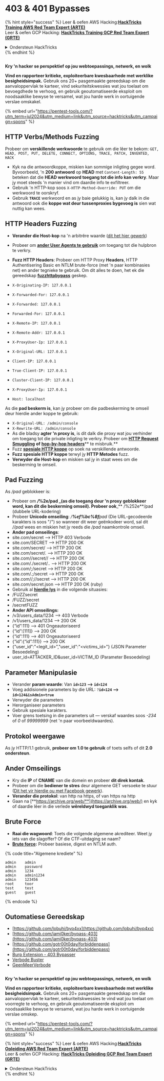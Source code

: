 # 403 & 401 Bypasses

{% hint style="success" %}
Leer & oefen AWS Hacking:<img src="/.gitbook/assets/arte.png" alt="" data-size="line">[**HackTricks Training AWS Red Team Expert (ARTE)**](https://training.hacktricks.xyz/courses/arte)<img src="/.gitbook/assets/arte.png" alt="" data-size="line">\
Leer & oefen GCP Hacking: <img src="/.gitbook/assets/grte.png" alt="" data-size="line">[**HackTricks Training GCP Red Team Expert (GRTE)**<img src="/.gitbook/assets/grte.png" alt="" data-size="line">](https://training.hacktricks.xyz/courses/grte)

<details>

<summary>Ondersteun HackTricks</summary>

* Kyk na die [**subskripsie planne**](https://github.com/sponsors/carlospolop)!
* **Sluit aan by die** 💬 [**Discord groep**](https://discord.gg/hRep4RUj7f) of die [**telegram groep**](https://t.me/peass) of **volg** ons op **Twitter** 🐦 [**@hacktricks\_live**](https://twitter.com/hacktricks\_live)**.**
* **Deel hacking truuks deur PRs in te dien na die** [**HackTricks**](https://github.com/carlospolop/hacktricks) en [**HackTricks Cloud**](https://github.com/carlospolop/hacktricks-cloud) github repos.

</details>
{% endhint %}

<figure><img src="/.gitbook/assets/pentest-tools.svg" alt=""><figcaption></figcaption></figure>

**Kry 'n hacker se perspektief op jou webtoepassings, netwerk, en wolk**

**Vind en rapporteer kritieke, exploiteerbare kwesbaarhede met werklike besigheidsimpak.** Gebruik ons 20+ pasgemaakte gereedskap om die aanvaloppervlak te karteer, vind sekuriteitskwessies wat jou toelaat om bevoegdhede te verhoog, en gebruik geoutomatiseerde eksploit om noodsaaklike bewyse te versamel, wat jou harde werk in oortuigende verslae omskakel.

{% embed url="https://pentest-tools.com/?utm_term=jul2024&utm_medium=link&utm_source=hacktricks&utm_campaign=spons" %}

## HTTP Verbs/Methods Fuzzing

Probeer om **verskillende werkwoorde** te gebruik om die lêer te bekom: `GET, HEAD, POST, PUT, DELETE, CONNECT, OPTIONS, TRACE, PATCH, INVENTED, HACK`

* Kyk na die antwoordkoppe, miskien kan sommige inligting gegee word. Byvoorbeeld, 'n **200 antwoord** op **HEAD** met `Content-Length: 55` beteken dat die **HEAD werkwoord toegang tot die info kan verkry**. Maar jy moet steeds 'n manier vind om daardie info te exfiltreer.
* Gebruik 'n HTTP-kop soos `X-HTTP-Method-Override: PUT` om die werkwoord te oorskryf.
* Gebruik **`TRACE`** werkwoord en as jy baie gelukkig is, kan jy dalk in die antwoord ook die **koppe wat deur tussenproxies bygevoeg is** sien wat nuttig kan wees.

## HTTP Headers Fuzzing

* **Verander die Host-kop** na 'n arbitrêre waarde ([dit het hier gewerk](https://medium.com/@sechunter/exploiting-admin-panel-like-a-boss-fc2dd2499d31))
* Probeer om [**ander User Agents te gebruik**](https://github.com/danielmiessler/SecLists/blob/master/Fuzzing/User-Agents/UserAgents.fuzz.txt) om toegang tot die hulpbron te verkry.
*   **Fuzz HTTP Headers**: Probeer om HTTP Proxy **Headers**, HTTP Authentisering Basic en NTLM brute-force (met 'n paar kombinasies net) en ander tegnieke te gebruik. Om dit alles te doen, het ek die gereedskap [**fuzzhttpbypass**](https://github.com/carlospolop/fuzzhttpbypass) geskep.

* `X-Originating-IP: 127.0.0.1`
* `X-Forwarded-For: 127.0.0.1`
* `X-Forwarded: 127.0.0.1`
* `Forwarded-For: 127.0.0.1`
* `X-Remote-IP: 127.0.0.1`
* `X-Remote-Addr: 127.0.0.1`
* `X-ProxyUser-Ip: 127.0.0.1`
* `X-Original-URL: 127.0.0.1`
* `Client-IP: 127.0.0.1`
* `True-Client-IP: 127.0.0.1`
* `Cluster-Client-IP: 127.0.0.1`
* `X-ProxyUser-Ip: 127.0.0.1`
* `Host: localhost`

As die **pad beskerm is**, kan jy probeer om die padbeskerming te omseil deur hierdie ander koppe te gebruik:

* `X-Original-URL: /admin/console`
* `X-Rewrite-URL: /admin/console`
* As die bladsy **agter 'n proxy is**, is dit dalk die proxy wat jou verhinder om toegang tot die private inligting te verkry. Probeer om [**HTTP Request Smuggling**](../../pentesting-web/http-request-smuggling/) **of** [**hop-by-hop headers**](../../pentesting-web/abusing-hop-by-hop-headers.md)** te misbruik.**
* Fuzz [**spesiale HTTP koppe**](special-http-headers.md) op soek na verskillende antwoorde.
* **Fuzz spesiale HTTP koppe** terwyl jy **HTTP Metodes** fuzz.
* **Verwyder die Host-kop** en miskien sal jy in staat wees om die beskerming te omseil.

## Pad **Fuzzing**

As _/pad_ geblokkeer is:

* Probeer om _**/**_**%2e/pad \_(as die toegang deur 'n proxy geblokkeer word, kan dit die beskerming omseil). Probeer ook**\_\*\* /%252e\*\*/pad (dubbele URL-kodering)
* Probeer **Unicode omseiling**: _/**%ef%bc%8f**pad_ (Die URL-gecodeerde karakters is soos "/") so wanneer dit weer geënkodeer word, sal dit _//pad_ wees en miskien het jy reeds die _/pad_ naamkontrole omseil.
* **Ander pad omseilings**:
* site.com/secret –> HTTP 403 Verbode
* site.com/SECRET –> HTTP 200 OK
* site.com/secret/ –> HTTP 200 OK
* site.com/secret/. –> HTTP 200 OK
* site.com//secret// –> HTTP 200 OK
* site.com/./secret/.. –> HTTP 200 OK
* site.com/;/secret –> HTTP 200 OK
* site.com/.;/secret –> HTTP 200 OK
* site.com//;//secret –> HTTP 200 OK
* site.com/secret.json –> HTTP 200 OK (ruby)
* Gebruik al [**hierdie lys**](https://github.com/danielmiessler/SecLists/blob/master/Fuzzing/Unicode.txt) in die volgende situasies:
* /FUZZsecret
* /FUZZ/secret
* /secretFUZZ
* **Ander API omseilings:**
* /v3/users\_data/1234 --> 403 Verbode
* /v1/users\_data/1234 --> 200 OK
* {“id”:111} --> 401 Ongeautoriseerd
* {“id”:\[111]} --> 200 OK
* {“id”:111} --> 401 Ongeautoriseerd
* {“id”:{“id”:111\}} --> 200 OK
* {"user\_id":"\<legit\_id>","user\_id":"\<victims\_id>"} (JSON Parameter Besoedeling)
* user\_id=ATTACKER\_ID\&user\_id=VICTIM\_ID (Parameter Besoedeling)

## **Parameter Manipulasie**

* Verander **param waarde**: Van **`id=123` --> `id=124`**
* Voeg addisionele parameters by die URL: `?`**`id=124` —-> `id=124&isAdmin=true`**
* Verwyder die parameters
* Herorganiseer parameters
* Gebruik spesiale karakters.
* Voer grens toetsing in die parameters uit — verskaf waardes soos _-234_ of _0_ of _99999999_ (net 'n paar voorbeeldwaardes).

## **Protokol weergawe**

As jy HTTP/1.1 gebruik, **probeer om 1.0 te gebruik** of toets selfs of dit **2.0 ondersteun**.

## **Ander Omseilings**

* Kry die **IP** of **CNAME** van die domein en probeer **dit direk kontak**.
* Probeer om die **bediener te stres** deur algemene GET versoeke te stuur ([Dit het vir hierdie ou met Facebook gewerk](https://medium.com/@amineaboud/story-of-a-weird-vulnerability-i-found-on-facebook-fc0875eb5125)).
* **Verander die protokol**: van http na https, of van https na http
* Gaan na [**https://archive.org/web/**](https://archive.org/web/) en kyk of daardie lêer in die verlede **wêreldwyd toeganklik was**.

## **Brute Force**

* **Raai die wagwoord**: Toets die volgende algemene akrediteer. Weet jy iets van die slagoffer? Of die CTF-uitdaging se naam?
* [**Brute force**](../../generic-methodologies-and-resources/brute-force.md#http-brute)**:** Probeer basiese, digest en NTLM auth.

{% code title="Algemene krediete" %}
```
admin    admin
admin    password
admin    1234
admin    admin1234
admin    123456
root     toor
test     test
guest    guest
```
{% endcode %}

## Outomatiese Gereedskap

* [https://github.com/lobuhi/byp4xx](https://github.com/lobuhi/byp4xx)
* [https://github.com/iamj0ker/bypass-403](https://github.com/iamj0ker/bypass-403)
* [https://github.com/gotr00t0day/forbiddenpass](https://github.com/gotr00t0day/forbiddenpass)
* [Burp Extension - 403 Bypasser](https://portswigger.net/bappstore/444407b96d9c4de0adb7aed89e826122)
* [Verbode Buster](https://github.com/Sn1r/Forbidden-Buster)
* [GeenMeerVerbode](https://github.com/akinerk/NoMoreForbidden)

<figure><img src="/.gitbook/assets/pentest-tools.svg" alt=""><figcaption></figcaption></figure>

**Kry 'n hacker se perspektief op jou webtoepassings, netwerk, en wolk**

**Vind en rapporteer kritieke, exploiteerbare kwesbaarhede met werklike besigheidsimpak.** Gebruik ons 20+ pasgemaakte gereedskap om die aanvaloppervlak te karteer, sekuriteitskwessies te vind wat jou toelaat om voorregte te verhoog, en gebruik geoutomatiseerde eksploit om noodsaaklike bewyse te versamel, wat jou harde werk in oortuigende verslae omskep.

{% embed url="https://pentest-tools.com/?utm_term=jul2024&utm_medium=link&utm_source=hacktricks&utm_campaign=spons" %}

{% hint style="success" %}
Leer & oefen AWS Hacking:<img src="/.gitbook/assets/arte.png" alt="" data-size="line">[**HackTricks Opleiding AWS Red Team Expert (ARTE)**](https://training.hacktricks.xyz/courses/arte)<img src="/.gitbook/assets/arte.png" alt="" data-size="line">\
Leer & oefen GCP Hacking: <img src="/.gitbook/assets/grte.png" alt="" data-size="line">[**HackTricks Opleiding GCP Red Team Expert (GRTE)**<img src="/.gitbook/assets/grte.png" alt="" data-size="line">](https://training.hacktricks.xyz/courses/grte)

<details>

<summary>Ondersteun HackTricks</summary>

* Kyk na die [**subskripsieplanne**](https://github.com/sponsors/carlospolop)!
* **Sluit aan by die** 💬 [**Discord-groep**](https://discord.gg/hRep4RUj7f) of die [**telegram-groep**](https://t.me/peass) of **volg** ons op **Twitter** 🐦 [**@hacktricks\_live**](https://twitter.com/hacktricks\_live)**.**
* **Deel hacking truuks deur PRs in te dien na die** [**HackTricks**](https://github.com/carlospolop/hacktricks) en [**HackTricks Cloud**](https://github.com/carlospolop/hacktricks-cloud) github repos.

</details>
{% endhint %}
